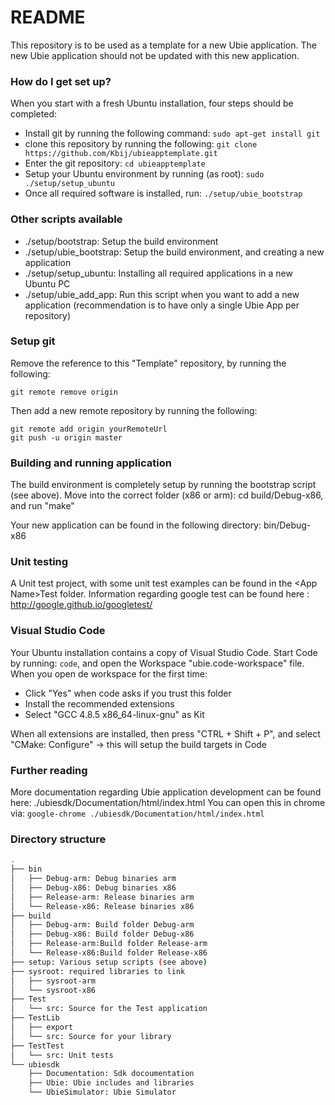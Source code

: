 # README #

This repository is to be used as a template for a new Ubie application. The new Ubie application should not be updated with this new application.

### How do I get set up? ###

When you start with a fresh Ubuntu installation, four steps should be completed:

* Install git by running the following command: ```sudo apt-get install git```
* clone this repository by running the following: ```git clone https://github.com/Kbij/ubieapptemplate.git```
* Enter the git repository: ```cd ubieapptemplate```
* Setup your Ubuntu environment by running (as root): ```sudo ./setup/setup_ubuntu```
* Once all required software is installed, run: ```./setup/ubie_bootstrap```


### Other scripts available ###

* ./setup/bootstrap: Setup the build environment 
* ./setup/ubie_bootstrap: Setup the build environment, and creating a new application
* ./setup/setup_ubuntu: Installing all required applications in a new Ubuntu PC
* ./setup/ubie_add_app: Run this script when you want to add a new application (recommendation is to have only a single Ubie App per repository)


### Setup git ###

Remove the reference to this "Template" repository, by running the following:
```shell
git remote remove origin
```

Then add a new remote repository by running the following:
```shell
git remote add origin yourRemoteUrl
git push -u origin master
```

### Building and running application ###

The build environment is completely setup by running the bootstrap script (see above).
Move into the correct folder (x86 or arm): cd build/Debug-x86, and run "make"

Your new application can be found in the following directory: bin/Debug-x86

### Unit testing ###

A Unit test project, with some unit test examples can be found in the <App Name\>Test folder.
Information regarding google test can be found here : <http://google.github.io/googletest/>
### Visual Studio Code ###

Your Ubuntu installation contains a copy of Visual Studio Code. Start Code by running: ```code```, and open the Workspace "ubie.code-workspace" file.
When you open de workspace for the first time:

* Click "Yes" when code asks if you trust this folder
* Install the recommended extensions
* Select "GCC 4.8.5 x86_64-linux-gnu" as Kit


When all extensions are installed, then press "CTRL + Shift + P", and select "CMake: Configure" -> this will setup the build targets in Code

### Further reading ###

More documentation regarding Ubie application development can be found here:  ./ubiesdk/Documentation/html/index.html
You can open this in chrome via: ```google-chrome ./ubiesdk/Documentation/html/index.html```

### Directory structure ###
```bash
.
├── bin  
│   ├── Debug-arm: Debug binaries arm  
│   ├── Debug-x86: Debug binaries x86
│   ├── Release-arm: Release binaries arm
│   └── Release-x86: Release binaries x86
├── build
│   ├── Debug-arm: Build folder Debug-arm
│   ├── Debug-x86: Build folder Debug-x86
│   ├── Release-arm:Build folder Release-arm
│   └── Release-x86:Build folder Release-x86
├── setup: Various setup scripts (see above)
├── sysroot: required libraries to link
│   ├── sysroot-arm
│   └── sysroot-x86
├── Test
│   └── src: Source for the Test application
├── TestLib
│   ├── export
│   └── src: Source for your library
├── TestTest
│   └── src: Unit tests
└── ubiesdk
    ├── Documentation: Sdk docoumentation
    ├── Ubie: Ubie includes and libraries
    └── UbieSimulator: Ubie Simulator
```



